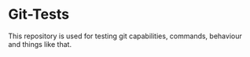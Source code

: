 # Git-Tests
This repository is used for testing git capabilities, commands, behaviour and things like that.

